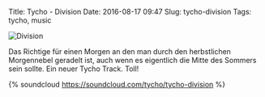 Title: Tycho - Division
Date: 2016-08-17 09:47
Slug: tycho-division
Tags: tycho, music

![Division]({filename}/images/tycho-division.jpg)

Das Richtige für einen Morgen an den man durch den herbstlichen Morgennebel geradelt ist, auch wenn es eigentlich die Mitte des Sommers sein sollte. Ein neuer Tycho Track. Toll!

{% soundcloud https://soundcloud.com/tycho/tycho-division %}
